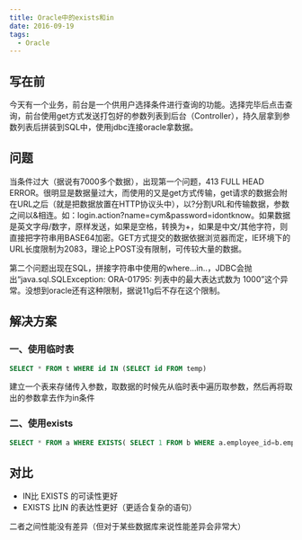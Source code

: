```yaml
---
title: Oracle中的exists和in
date: 2016-09-19
tags: 
  - Oracle
---
```


## 写在前

今天有一个业务，前台是一个供用户选择条件进行查询的功能。选择完毕后点击查询，前台使用get方式发送打包好的参数列表到后台（Controller），持久层拿到参数列表后拼装到SQL中，使用jdbc连接oracle拿数据。

## 问题

当条件过大（据说有7000多个数据），出现第一个问题，413 FULL HEAD ERROR。很明显是数据量过大，而使用的又是get方式传输，get请求的数据会附在URL之后（就是把数据放置在HTTP协议头中），以?分割URL和传输数据，参数之间以&相连。如：login.action?name=cym&password=idontknow。如果数据是英文字母/数字，原样发送，如果是空格，转换为+，如果是中文/其他字符，则直接把字符串用BASE64加密。GET方式提交的数据依据浏览器而定，IE环境下的URL长度限制为2083，理论上POST没有限制，可传较大量的数据。

第二个问题出现在SQL，拼接字符串中使用的where...in..，JDBC会抛出“java.sql.SQLException: ORA-01795: 列表中的最大表达式数为 1000”这个异常。没想到oracle还有这种限制，据说11g后不存在这个限制。

## 解决方案

### 一、使用临时表

```sql
SELECT * FROM t WHERE id IN (SELECT id FROM temp)
```

建立一个表来存储传入参数，取数据的时候先从临时表中遍历取参数，然后再将取出的参数拿去作为in条件

### 二、使用exists

```sql
SELECT * FROM a WHERE EXISTS( SELECT 1 FROM b WHERE a.employee_id=b.employee_id)
```

## 对比

- IN比 EXISTS 的可读性更好
- EXISTS 比IN 的表达性更好（更适合复杂的语句）

二者之间性能没有差异（但对于某些数据库来说性能差异会非常大）